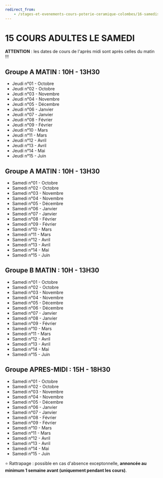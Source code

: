 ```yaml
---
redirect_from:
    - /stages-et-evenements-cours-poterie-ceramique-colombes/16-samedis/
---
```

# 15 COURS ADULTES LE SAMEDI  

**ATTENTION** : les dates de cours de l'après midi sont après celles du matin !!!  

## Groupe A MATIN : 10H - 13H30  

- Jeudi n°01 -  Octobre  
- Jeudi n°02 -  Octobre  
- Jeudi n°03 -  Novembre  
- Jeudi n°04 -  Novembre   
- Jeudi n°05 -  Décembre   
- Jeudi n°06 -  Janvier  
- Jeudi n°07 -  Janvier  
- Jeudi n°08 -  Février  
- Jeudi n°09 -  Février  
- Jeudi n°10 -  Mars  
- Jeudi n°11 -  Mars  
- Jeudi n°12 -  Avril  
- Jeudi n°13 -  Avril  
- Jeudi n°14 -  Mai  
- Jeudi n°15 -  Juin  
 

## Groupe A MATIN : 10H - 13H30  

- Samedi n°01 -  Octobre  
- Samedi n°02 -  Octobre  
- Samedi n°03 -  Novembre  
- Samedi n°04 -  Novembre   
- Samedi n°05 -  Décembre   
- Samedi n°06 -  Janvier  
- Samedi n°07 -  Janvier  
- Samedi n°08 -  Février  
- Samedi n°09 -  Février  
- Samedi n°10 -  Mars  
- Samedi n°11 -  Mars  
- Samedi n°12 -  Avril  
- Samedi n°13 -  Avril  
- Samedi n°14 -  Mai  
- Samedi n°15 -  Juin  
 

  

## Groupe B MATIN : 10H - 13H30  

- Samedi n°01 -   Octobre  
- Samedi n°02 -   Octobre  
- Samedi n°03 -   Novembre   
- Samedi n°04 -   Novembre  
- Samedi n°05 -  Décembre  
- Samedi n°06 -  Décembre  
- Samedi n°07 -  Janvier   
- Samedi n°08 -  Janvier  
- Samedi n°09 -  Février  
- Samedi n°10 -  Mars  
- Samedi n°11 -  Mars  
- Samedi n°12 -  Avril  
- Samedi n°13 -  Avril  
- Samedi n°14 -  Mai  
- Samedi n°15 -  Juin  


 


## Groupe APRES-MIDI : 15H - 18H30  
- Samedi n°01 -   Octobre  
- Samedi n°02 -  Octobre  
- Samedi n°03 -  Novembre  
- Samedi n°04 -  Novembre   
- Samedi n°05 -  Décembre   
- Samedi n°06 -  Janvier  
- Samedi n°07 -  Janvier  
- Samedi n°08 -  Février  
- Samedi n°09 -  Février  
- Samedi n°10 -  Mars  
- Samedi n°11 -  Mars  
- Samedi n°12 -  Avril  
- Samedi n°13 -  Avril  
- Samedi n°14 -  Mai  
- Samedi n°15 -  Juin  
 

 
  
⭐ Rattrapage : possible en cas d'absence exceptonnelle, **annoncée au minimum 1 semaine avant (uniquement pendant les cours)**.  

 
